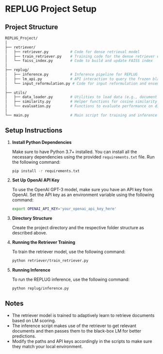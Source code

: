 # REPLUG Project Setup

## Project Structure

```bash
REPLUG_Project/
│
├── retriever/
│   ├── retriever.py          # Code for dense retrieval model
│   ├── train_retriever.py    # Training code for the dense retriever with LM-Supervised Retrieval (LSR)
│   └── faiss_index.py        # Code to build and update FAISS index
│
├── replug/
│   ├── inference.py          # Inference pipeline for REPLUG
│   ├── lm_api.py             # API interaction to query the frozen black-box LM (e.g., GPT-3)
│   └── input_reformulation.py # Code for input reformulation and ensemble method
│
├── utils/
│   ├── data_loader.py        # Utilities to load data (e.g., document corpus, queries)
│   ├── similarity.py         # Helper functions for cosine similarity and document embedding
│   └── evaluation.py         # Functions to evaluate performance on different tasks
│
└── main.py                   # Main script for training and inference operations
```

## Setup Instructions

1. **Install Python Dependencies**

   Make sure to have Python 3.7+ installed. You can install all the necessary dependencies using the provided `requirements.txt` file. Run the following command:

   ```bash
   pip install -r requirements.txt
   ```

2. **Set Up OpenAI API Key**

   To use the OpenAI GPT-3 model, make sure you have an API key from OpenAI. Set the API key as an environment variable using the following command:

   ```bash
   export OPENAI_API_KEY='your_openai_api_key_here'
   ```

3. **Directory Structure**

   Create the project directory and the respective folder structure as described above.

4. **Running the Retriever Training**

   To train the retriever model, use the following command:

   ```bash
   python retriever/train_retriever.py
   ```

5. **Running Inference**

   To run the REPLUG inference, use the following command:

   ```bash
   python replug/inference.py
   ```

## Notes

- The retriever model is trained to adaptively learn to retrieve documents based on LM scoring.
- The inference script makes use of the retriever to get relevant documents and then passes them to the black-box LM for better predictions.
- Modify the paths and API keys accordingly in the scripts to make sure they match your local environment.
